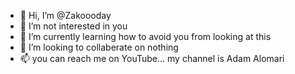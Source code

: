 - 👋 Hi, I’m @Zakoooday
- 👀 I’m not interested in you
- 🌱 I’m currently learning how to avoid you from looking at this
- 💞️ I’m looking to collaberate on nothing
- 📫 you can reach me on YouTube... my channel is Adam Alomari

<!---
Zakoooday/Zakoooday is a ✨ special ✨ repository because its `README.md` (this file) appears on your GitHub profile.
You can click the Preview link to take a look at your changes.
--->

